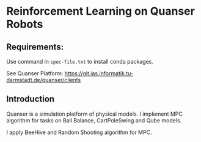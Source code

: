 # Reinforcement Learning on Quanser Robots


## Requirements:
Use command in `spec-file.txt` to install conda packages.

See Quanser Platform: https://git.ias.informatik.tu-darmstadt.de/quanser/clients

## Introduction
Quanser is a simulation platform of physical models.
I implement MPC algorithm for tasks on Ball Balance, CartPoleSwing and Qube models.

I apply BeeHive and Random Shooting algorithm for MPC.
